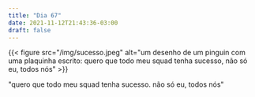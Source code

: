 ```yaml
---
title: "Dia 67"
date: 2021-11-12T21:43:36-03:00
draft: false
---
```


{{< figure src="/img/sucesso.jpeg" alt="um desenho de um pinguin com uma plaquinha escrito: quero que todo meu squad tenha sucesso, não só eu, todos nós" >}}

"quero que todo meu squad tenha sucesso. não só eu, todos nós"